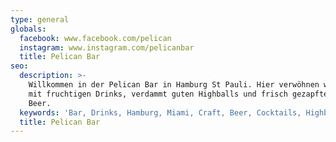 ```yaml
---
type: general
globals:
  facebook: www.facebook.com/pelican
  instagram: www.instagram.com/pelicanbar
  title: Pelican Bar
seo:
  description: >-
    Willkommen in der Pelican Bar in Hamburg St Pauli. Hier verwöhnen wir euch
    mit fruchtigen Drinks, verdammt guten Highballs und frisch gezapftem Craft
    Beer. 
  keywords: 'Bar, Drinks, Hamburg, Miami, Craft, Beer, Cocktails, Highballs'
  title: Pelican Bar
---
```


